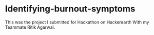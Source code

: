 # Identifying-burnout-symptoms
This was the project I submitted for Hackathon on Hackerearth With my Teammate Ritik Agarwal. 
